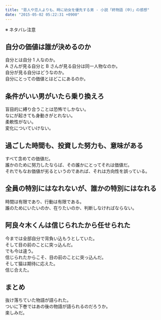 ```yaml
---
title: "恩人や恋人よりも、時に幼女を優先する男 - 小説「終物語（中）」の感想"
date: "2015-05-02 05:22:31 +0900"
---
```


※ ネタバレ注意

## 自分の価値は誰が決めるのか

自分とは自分 1 人なのか。  
A さんが見る自分と B さんが見る自分は同一人物なのか。  
自分が見る自分はどうなのか。  
自分にとっての価値とはどこにあるのか。

## 条件がいい男がいたら乗り換えろ

盲目的に縛り合うことは恐怖でしかない。  
なにが起きても身動きがとれない。  
柔軟性がない。  
変化についていけない。

## 過ごした時間も、投資した努力も、意味がある

すべて含めての価値だ。  
誰かのために努力したならば、その誰かにとってそれは価値だ。  
それでもなお価値が劣るというのであれば、それは方向性を誤っている。

## 全員の特別にはなれないが、誰かの特別にはなれる

時間は有限であり、行動は有限である。  
誰のためにいたいのか、在りたいのか、判断しなければならない。

## 阿良々木くんは信じられたから任せられた

今までは全部自分で背負い込もうとしていた。  
そして目の前のことに突っ込んだ。  
でも今は違う。  
信じられたからこそ、目の前のことに突っ込んだ。  
そして猫は期待に応えた。  
信じ合えた。

## まとめ

抜け落ちていた物語が語られた。  
ついに下巻ではあの後の物語が語られるのだろうか。  
楽しみだ。
